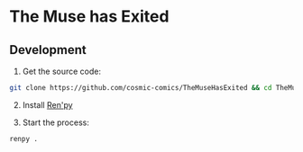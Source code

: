 # The Muse has Exited

## Development

1. Get the source code:

```sh
git clone https://github.com/cosmic-comics/TheMuseHasExited && cd TheMuseHasExited
```

2. Install [Ren'py](https://renpy.org)

3. Start the process:

```sh
renpy .
```
